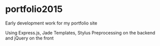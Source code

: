 # portfolio2015
Early development work for my portfolio site

Using Express.js, Jade Templates, Stylus Preprocessing on the backend and jQuery on the front

